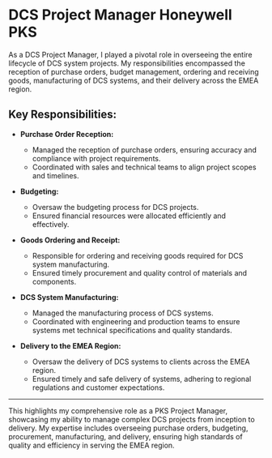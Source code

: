# DCS Project Manager Honeywell PKS 

As a DCS Project Manager, I played a pivotal role in overseeing the entire lifecycle of DCS system projects. My responsibilities encompassed the reception of purchase orders, budget management, ordering and receiving goods, manufacturing of DCS systems, and their delivery across the EMEA region.

## Key Responsibilities:

- **Purchase Order Reception:**
  - Managed the reception of purchase orders, ensuring accuracy and compliance with project requirements.
  - Coordinated with sales and technical teams to align project scopes and timelines.

- **Budgeting:**
  - Oversaw the budgeting process for DCS projects.
  - Ensured financial resources were allocated efficiently and effectively.

- **Goods Ordering and Receipt:**
  - Responsible for ordering and receiving goods required for DCS system manufacturing.
  - Ensured timely procurement and quality control of materials and components.

- **DCS System Manufacturing:**
  - Managed the manufacturing process of DCS systems.
  - Coordinated with engineering and production teams to ensure systems met technical specifications and quality standards.

- **Delivery to the EMEA Region:**
  - Oversaw the delivery of DCS systems to clients across the EMEA region.
  - Ensured timely and safe delivery of systems, adhering to regional regulations and customer expectations.

---

This highlights my comprehensive role as a PKS Project Manager, showcasing my ability to manage complex DCS projects from inception to delivery. 
My expertise includes overseeing purchase orders, budgeting, procurement, manufacturing, and delivery, ensuring high standards of quality and efficiency in serving the EMEA region.
